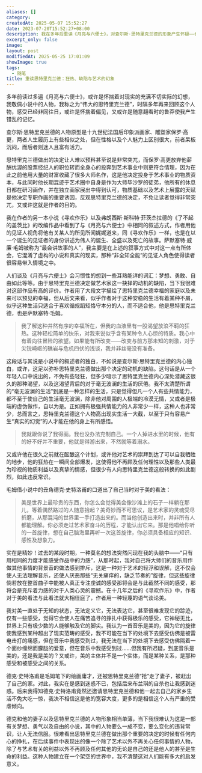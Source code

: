 ```yaml
---
aliases: []
category: 
createdAt: 2025-05-07 15:52:27
date: 2023-07-20T15:52:27+08:00
description: 我在多年后重读《月亮与六便士》，对查尔斯·思特里克兰德的形象产生怀疑——他的艺术狂热缺乏现实动机，与原型高更的理性选择形成鲜明对比。毛姆用见证者视角模糊虚构与真实，但思特里克兰德的突然转变、对家庭的冷漠、德克夫妇的扁平化处理，让“我”逐渐意识到这部小说并非关于梦想，而是毛姆对秩序生活的隐秘反叛。书中关于“美必须用痛苦换取”的论述曾让“我”震撼，但如今看来，这种美学观与后续作品《寻欢作乐》中的轻蔑形成矛盾。艺术是否真需以人性为代价？思特里克兰德或许只是毛姆精心设计的叙事幻象，一个拒绝共情的文学实验品。
excerpt_only: false
image: 
layout: post
modifiedAt: 2025-05-25 17:01:09
showImage: true
tags:
  - 随笔
title: 重读思特里克兰德：狂热、缺陷与艺术的幻象
---
```


多年前读过多遍《月亮与六便士》，或许是怀揣着对现实的充满不切实际的幻想，我敬佩小说中的人物，我称之为“伟大的思特里克兰德”，时隔多年再来回顾这个人物，感受已经非同往日，或许是怀揣着偏见，又或许是随意翻看时的鲁莽使我产生错乱的记忆。

查尔斯·思特里克兰德的人物原型是十九世纪法国后印象派画家、雕塑家保罗·高更，两者人生履历上有些相似之处，但在性格以及个人魅力上区别很大，前者呆板沉闷，而后者则迷人且富有活力。

思特里克兰德做出的决定让人难以预料甚至说是非常突兀，而保罗·高更放弃他薪酬优渥的股票经纪人的职位转而全身心的投奔到艺术事业中则更符合情理，因为在此之前他用大量的财富收藏了很多大师名作，这是他决定投身于艺术事业的物质资本，与此同时他长期混迹于艺术圈中自身是作为大师毕沙罗的徒弟，他所有的休息日都在研习画作，并在独立画家展出中得到认可，物质基础以及艺术上展露的天赋是他决定专职作画的重要诱因，反观思特里克兰德的决定，不免让读者觉得非常突兀，又或许这就是作者的目的。

我在作者的另一本小说《寻欢作乐》以及弗朗西斯·斯科特·菲茨杰拉德的《了不起的盖茨比》的改编作品中看到了与《月亮与六便士》中相同的叙述方式，作者用他的见证人视角将他有关某人的所见所闻娓娓道来，同《寻欢作乐》一样，也是在以一个诞生的见证者的身份讲述为伟人的诞生、全盛以及死亡的故事。萨默塞特·威廉·毛姆被称为“最会讲故事的人”，我主要是在上述的叙事方式中对这一点有所体会，它混淆了虚构的小说和真实的现实，那种“非全知全能”的见证人角色使得读者很容易带入情境之中。

人们谈及《月亮与六便士》会习惯性的想到一些耳熟能详的词汇：梦想、勇敢、自由如此等等。由于思特里克兰德决定做艺术家这一抉择的动机的缺陷，当下我很难对这部作品有高的评价。作者用了大段文字描绘了思特里克兰德幸福的家庭以及未来可以预见的幸福，但从后文来看，似乎作者对于这种安稳的生活有着某种不屑，似乎这种生活只适合于喜欢循规蹈矩恪守本分的人，而不适合他，他是思特里克兰德，也是萨默塞特·毛姆。

> 我了解这种井然有序的幸福所在，但我的血液里有一股渴望放浪不羁的狂热。这种轻松简单的快乐，对我来说似乎含有某种令人心惊的特质。我心中有着向往冒险的欲望。如果能有所改变——改变与前方那未知的刺激，对于尖锐崎岖的礁岩与危机四伏的浅谈，我并非丝毫没有准备。

这段话与其说是小说中的叙述者的独白，不如说是查尔斯·思特里克兰德的内心独白，或许，这足以弥补思特里克兰德做出那个决定的动机的缺陷。这句话是从一个年轻人口中说出的，不免有些轻狂，但多少暗示了思特里克兰德内心深处潜藏这很久的那种渴望，以及这渴望背后的对于毫无波澜的生活的厌倦。我不太清楚所谓的“毫无波澜的生活”到底是一种怎样的生活，只是觉得但凡一个人有些共情能力，都不至于使自己的生活毫无波澜，除非他对周围的人极端的冷漠无情，又或者是极端的虚伪做作，自以为是。正如拥有极强共情能力的人非常少一样，这种人也非常少，总而言之，思特里克兰德这个人物高出现实生活一大截，以至于只有容易产生“真实的幻觉”的人才能在他的身上有所感悟。

> 我就跟你说了我得画。我也没办法克制自己。一个人掉进水里的时候，他有的好不好并不重要，他就是得游出来，不然就等着溺水。

又或许他在很久之前就在酝酿这个计划，或许他对艺术的崇拜到达了可以自我牺牲的地步，他的狂热在一瞬间全部爆发，这使得他不再顾及任何理性以及那些人类最为珍视的物质利益以及真挚的情感，但很少有人向思特里克兰德这般转换的如此剧烈，如此违反常识。

毛姆借小说中的丑角德克·史特洛甫的口道出了自己当时对于美的看法：

> 美是世界上最珍贵的东西，你怎么会觉得美会像沙滩上的石子一样躺在那儿，等着偶然路过的人随意拾起？美奇妙而不可思议，是艺术家的灵魂受尽折磨，从那混沌的世界里一手打造出来的。而当他创造出来时，并非所有人都能理解。你必须走过艺术家奋斗的历程，才能认出它来。那是他唱给你听的一首旋律，想在自己脑海里再听一次这首旋律，你必须具备相应的知识、感性及想象力。

实在是精妙！过去的某段时期，一种莫名的想法突然闪现在我的头脑中——“只有用相同的力度才能感受作品中的力感”，从那时起，我对自己将大师们的音乐用作做其他事情的背景音的做法感到排斥，这是一种对于艺术的轻浮和误解，这不仅会使人无法理解音乐，还使人厌恶那些“无关痛痒的，缺乏节奏的”旋律，但这些旋律倘若放在整首曲子中能被人真正专注虔诚的感受那将会是与此截然不同的感受，那将会是充斥着力感的对于人类心灵的震撼。在十几年之后的《寻欢作乐》中，作者对于美的看法与此看法就大相径庭了，作者用一种轻蔑的语气谈论美。

我对美一直处于无知的状态，无法定义它，无法表达它，甚至很难发现它的踪迹，仅有一些感受，觉得它会使人在痛苦追寻的挣扎中获得极乐的感受，它神秘无比，世界上只有极少数的人能够触及它的脚尖。我认为一首音乐是美的，因为它的旋律使我感到某种超出了现实范畴的感受，我不可能在当下的处境下去感受仿佛是被雷电击打的痛感，但在音乐中我感受到过，我无法在当下的处境下去感受仿佛隔着一个面纱缠绵而朦胧的爱意，但在音乐中我感受到过……但我有所迟疑，到底音乐是美的，还是我是美的？又或许，美的主体并不是一个实体，而是某种关系，是那种感受和被感受之间的关系。

德克·史特洛甫是毛姆笔下的绘画庸才，还被思特里克兰德“抢”走了妻子，被赶出了自己的家。对此，我实在是感到迷惑不已，包括后来布兰琪的自杀也让我感到迷惑。后来我得知德克·史特洛甫竟然还邀请思特里克兰德和他一起去自己的家乡生活不免大吃一惊，我决不相信这是他的宽容大度，更多的是相信这个人有严重的受虐倾向。

德克和他的妻子以及思特里克兰德的人物形象相当单薄，当下我很难认为这是一部有关梦想、勇气以及自由的小说，其中的人物要么一成不变，要么变化的违背常识，让人无法信服。很难看出思特里克兰德在做出那个重要的决定的时候有任何内心的挣扎，在后续事件中表现出的像一个除了艺术以外不再关心任何事情的人物，除了与艺术有关的利益以外不再顾及任何其他的无论是自己的还是他人的甚至是生命的利益。这种人物建立在一个架空的世界中，我不清楚这对人们能有多大的启发意义。

